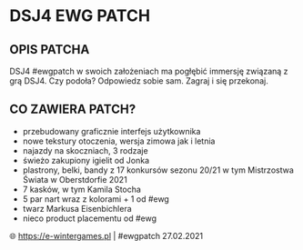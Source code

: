 # DSJ4 EWG PATCH
## OPIS PATCHA

DSJ4 #ewgpatch w swoich założeniach ma pogłębić immersję związaną z grą DSJ4. Czy podoła? Odpowiedz sobie sam. Zagraj i się przekonaj.

## CO ZAWIERA PATCH?

- przebudowany graficznie interfejs użytkownika
- nowe tekstury otoczenia, wersja zimowa jak i letnia
- najazdy na skoczniach, 3 rodzaje
- świeżo zakupiony igielit od Jonka
- plastrony, belki, bandy z 17 konkursów sezonu 20/21 w tym Mistrzostwa Świata w Oberstdorfie 2021
- 7 kasków, w tym Kamila Stocha
- 5 par nart wraz z kolorami + 1 od #ewg
- twarz Markusa Eisenbichlera
- nieco product placementu od #ewg

🌐 https://e-wintergames.pl | #ewgpatch 27.02.2021
